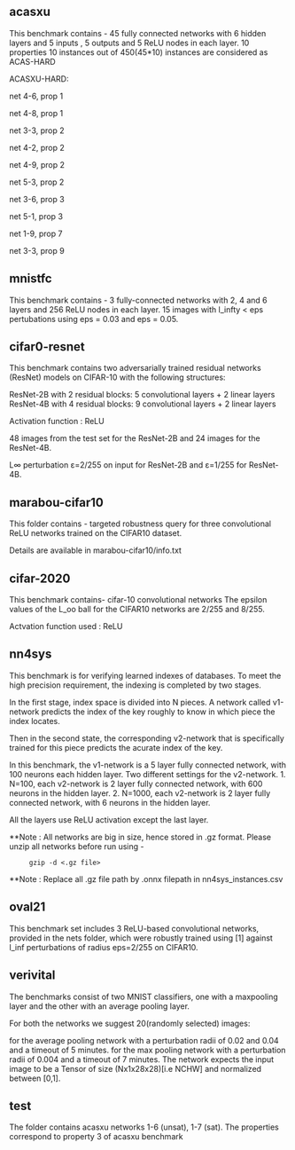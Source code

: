 
acasxu
---------
This benchmark contains -
   45 fully connected networks with 6 hidden layers and 5 inputs , 5 outputs and 5 ReLU nodes in each layer.
   10 properties
   10 instances out of 450(45\*10) instances  are considered as ACAS-HARD

ACASXU-HARD: 

net 4-6, prop 1

net 4-8, prop 1

net 3-3, prop 2

net 4-2, prop 2

net 4-9, prop 2

net 5-3, prop 2

net 3-6, prop 3

net 5-1, prop 3

net 1-9, prop 7

net 3-3, prop 9

mnistfc
---------
This benchmark contains -
      3 fully-connected networks with 2, 4 and 6 layers and 256 ReLU nodes in each layer.
      15 images with l_infty < eps pertubations using eps = 0.03 and eps = 0.05.


cifar0-resnet
-------------

This benchmark contains two adversarially trained residual networks (ResNet) models on CIFAR-10 with the following structures:

   ResNet-2B with 2 residual blocks: 5 convolutional layers + 2 linear layers
   ResNet-4B with 4 residual blocks: 9 convolutional layers + 2 linear layers

   Activation function : ReLU

   48 images from the test set for the ResNet-2B and 24 images for the ResNet-4B.

   L∞ perturbation ε=2/255 on input for ResNet-2B and ε=1/255 for ResNet-4B. 


marabou-cifar10
-----------------
This folder contains -
     targeted robustness query for three convolutional ReLU networks trained on the CIFAR10 dataset.

Details are available in marabou-cifar10/info.txt 

cifar-2020
---------------

This benchmark contains-
     cifar-10 convolutional networks
     The epsilon values of the L_oo ball for the CIFAR10 networks are 2/255 and 8/255. 

   Actvation function used : ReLU

nn4sys
-----------
This benchmark is for verifying learned indexes of databases. To meet the high precision requirement,
the indexing is completed by two stages. 

   In the first stage, index space is divided into N pieces. A network called v1-network predicts the index of the
   key roughly to know in which piece the index locates.

   Then in the second state, the corresponding v2-network that is specifically trained for this piece predicts the acurate index of the key.


In this benchmark, the v1-network is a 5 layer fully connected network, with 100 neurons each hidden layer. 
Two different settings for the v2-network. 
      1. N=100, each v2-network is 2 layer fully connected network, with 600 neurons in the hidden layer.
      2. N=1000, each v2-network is 2 layer fully connected network, with 6 neurons in the hidden layer.

All the layers use ReLU activation except the last layer.
            
           

**Note : All networks are big in size, hence stored in .gz format. Please unzip all networks before run using -
           
         gzip -d <.gz file>
         
**Note : Replace all .gz file path by .onnx filepath in nn4sys_instances.csv 


oval21
---------
This benchmark set includes 3 ReLU-based convolutional networks, provided in the nets folder,
 which were robustly trained using [1] against l_inf perturbations of radius eps=2/255 on CIFAR10.


verivital
------------
The benchmarks consist of two MNIST classifiers, one with a maxpooling layer and the other with an average pooling layer.

For both the networks we suggest 20(randomly selected) images:

for the average pooling network with a perturbation radii of 0.02 and 0.04 and a timeout of 5 minutes.
for the max pooling network with a perturbation radii of 0.004 and a timeout of 7 minutes.
The network expects the input image to be a Tensor of size (Nx1x28x28)[i.e NCHW] and normalized between [0,1].

test
----------
The folder contains acasxu networks 1-6 (unsat), 1-7 (sat).
The properties correspond to property 3 of acasxu benchmark

